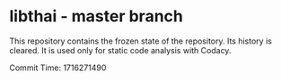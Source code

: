 # libthai - master branch

This repository contains the frozen state of the repository.
Its history is cleared. It is used only for static code
analysis with Codacy.

Commit Time: 1716271490